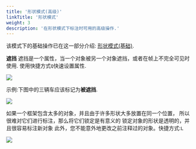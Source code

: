 ```yaml
---
title: '形状模式(高级)'
linkTitle: '形状模式'
weight: 3
description: '在形状模式下标注时可用的高级操作.'
---
```


该模式下的基础操作已在这一部分介绍: [形状模式(基础)](/docs/manual/basics/shape-mode-basics/).

**遮挡**
遮挡是一个属性，当一个对象被另一个对象遮挡，或者在帧上不完全可见时使用.
使用快捷方式`Q`快速设置属性.

![](/images/image065.jpg)

示例:下图中的三辆车应该标记为**被遮挡**.

![](/images/image054_mapillary_vistas.jpg)

如果一个框架包含太多的对象，并且由于许多形状大多放置在同一个位置，
所以很难对它们进行标注，那么将它们锁定是有意义的
锁定对象的形状是透明的，并且很容易标注新对象
此外，您不能意外地更改之前注释过的对象。快捷方式:`L`

![](/images/image066.jpg)
